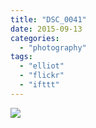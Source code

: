 ```yaml
---
title: "DSC_0041"
date: 2015-09-13
categories: 
  - "photography"
tags: 
  - "elliot"
  - "flickr"
  - "ifttt"
---
```


![](https://farm1.staticflickr.com/602/20775310973_9babb6c139_b.jpg)
